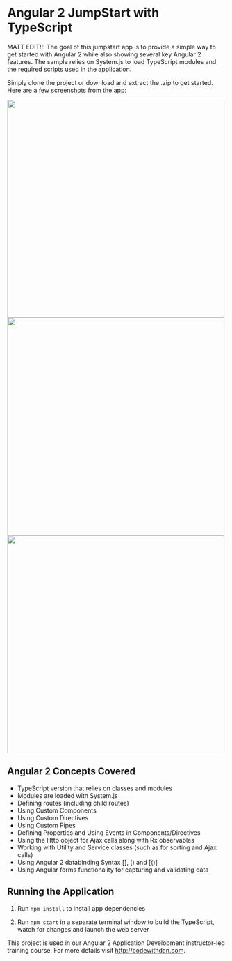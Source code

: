 # Angular 2 JumpStart with TypeScript
MATT EDIT!!!
The goal of this jumpstart app is to provide
a simple way to get started with Angular 2 while also showing several key Angular 2 features. The sample
relies on System.js to load TypeScript modules and the required scripts used in the application.

Simply clone the project or download and extract the .zip to get started. Here are a few
screenshots from the app:

<img width="500" src="src/images/screenshots/cards.png" border="0" />

<br />

<img width="500" src="src/images/screenshots/grid.png" border="0" />

<br />

<img width="500" src="src/images/screenshots/orders.png" border="0" />

## Angular 2 Concepts Covered

* TypeScript version that relies on classes and modules
* Modules are loaded with System.js
* Defining routes (including child routes)
* Using Custom Components
* Using Custom Directives
* Using Custom Pipes
* Defining Properties and Using Events in Components/Directives
* Using the Http object for Ajax calls along with Rx observables
* Working with Utility and Service classes (such as for sorting and Ajax calls)
* Using Angular 2 databinding Syntax [], () and [()]
* Using Angular forms functionality for capturing and validating data

## Running the Application

1. Run `npm install` to install app dependencies

2. Run `npm start` in a separate terminal window to build the TypeScript, watch for changes and launch the web server

This project is used in our Angular 2 Application Development instructor-led training course. For 
more details visit http://codewithdan.com. 
